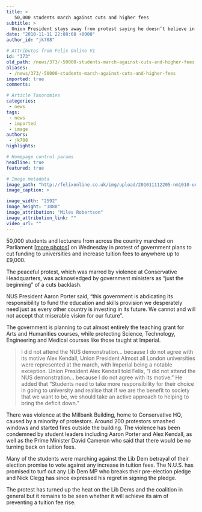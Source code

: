 ```yaml
---
title: >
   50,000 students march against cuts and higher fees
subtitle: >
  Union President stays away from protest saying he doesn’t believe in its motive
date: "2010-11-11 22:08:08 +0000"
author_id: "jk708"

# Attributes from Felix Online V1
id: "373"
old_path: /news/373/-50000-students-march-against-cuts-and-higher-fees
aliases:
 - /news/373/-50000-students-march-against-cuts-and-higher-fees
imported: true
comments:

# Article Taxonomies
categories:
 - news
tags:
 - news
 - imported
 - image
authors:
 - jk708
highlights:

# Homepage control params
headline: true
featured: true

# Image metadata
image_path: "http://felixonline.co.uk/img/upload/201011112205-nm1010-unicuts.jpg"
image_caption: >

image_width: "2592"
image_height: "3888"
image_attribution: "Miles Robertson"
image_attribution_link: ""
video_url: ""
---
```


50,000 students and lecturers from across the country marched on Parliament [[more photos](http://felixonline.co.uk/media/photo/2/nus-march/)] on Wednesday in protest of government plans to cut funding to universities and increase tuition fees to anywhere up to £9,000.

The peaceful protest, which was marred by violence at Conservative Headquarters, was acknowledged by government ministers as “just the beginning” of a cuts backlash.

NUS President Aaron Porter said, “this government is abdicating its responsibility to fund the education and skills provision we desperately need just as every other country is investing in its future. We cannot and will not accept that miserable vision for our future”.

The government is planning to cut almost entirely the teaching grant for Arts and Humanities courses, while protecting Science, Technology, Engineering and Medical courses like those taught at Imperial.
> I did not attend the NUS demonstration… because I do not agree with its motive
> Alex Kendall, Union President
Almost all London universities were represented at the march, with Imperial being a notable exception. Union President Alex Kendall told Felix, “I did not attend the NUS demonstration… because I do not agree with its motive.” He added that “Students need to take more responsibility for their choice in going to university and realise that if we are the benefit to society that we want to be, we should take an active approach to helping to bring the deficit down.”

There was violence at the Millbank Building, home to Conservative HQ, caused by a minority of protestors. Around 200 protestors smashed windows and started fires outside the building. The violence has been condemned by student leaders including Aaron Porter and Alex Kendall, as well as the Prime Minister David Cameron who said that there would be no turning back on tuition fees.

Many of the students were marching against the Lib Dem betrayal of their election promise to vote against any increase in tuition fees. The N.U.S. has promised to turf out any Lib Dem MP who breaks their pre-election pledge and Nick Clegg has since expressed his regret in signing the pledge.

The protest has turned up the heat on the Lib Dems and the coalition in general but it remains to be seen whether it will achieve its aim of preventing a tuition fee rise.
